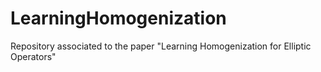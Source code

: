 # LearningHomogenization
Repository associated to the paper "Learning Homogenization for Elliptic Operators"
